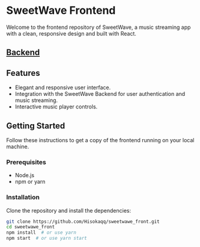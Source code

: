 

# SweetWave Frontend

Welcome to the frontend repository of SweetWave, a music streaming app with a clean, responsive design and built with React.
## [Backend](https://github.com/Hisokaqq/sweetwawe_backend)
## Features

- Elegant and responsive user interface.
- Integration with the SweetWave Backend for user authentication and music streaming.
- Interactive music player controls.

## Getting Started

Follow these instructions to get a copy of the frontend running on your local machine.

### Prerequisites

- Node.js
- npm or yarn

### Installation

Clone the repository and install the dependencies:

```bash
git clone https://github.com/Hisokaqq/sweetwawe_front.git
cd sweetwawe_front
npm install  # or use yarn
npm start  # or use yarn start
